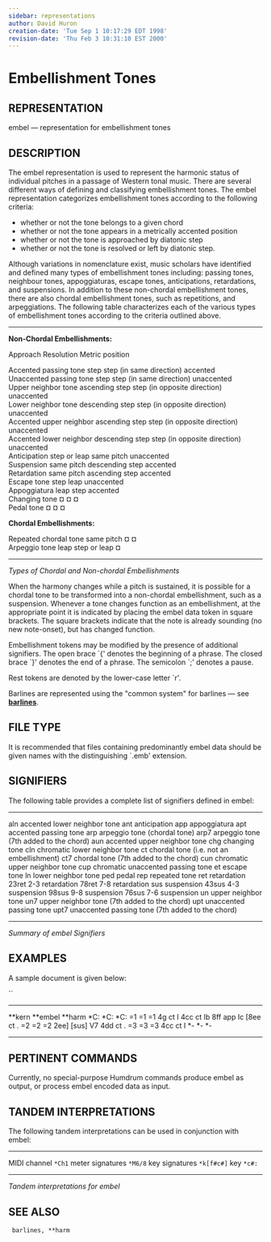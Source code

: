 ```yaml
---
sidebar: representations
author: David Huron
creation-date: 'Tue Sep 1 10:17:29 EDT 1998'
revision-date: 'Thu Feb 3 10:31:10 EST 2000'
---
```



Embellishment Tones
==============================================

## REPRESENTATION ##

<span class="rep">embel</span> &mdash; representation for embellishment tones

## DESCRIPTION ##

The <span class="rep">embel</span> representation is used to represent the harmonic
status of individual pitches in a passage of Western tonal music.
There are several different ways of defining and classifying
embellishment tones. The <span class="rep">embel</span> representation categorizes
embellishment tones according to the following criteria:

-   whether or not the tone belongs to a given chord
-   whether or not the tone appears in a metrically accented position
-   whether or not the tone is approached by diatonic step
-   whether or not the tone is resolved or left by diatonic step.

Although variations in nomenclature exist, music scholars have
identified and defined many types of embellishment tones including:
passing tones, neighbour tones, appoggiaturas, escape tones,
anticipations, retardations, and suspensions. In addition to these
non-chordal embellishment tones, there are also chordal embellishment
tones, such as repetitions, and arpeggiations. The following table
characterizes each of the various types of embellishment tones
according to the criteria outlined above.

--------------------------------- ----------------- ------------------------------ ----------------- --

**Non-Chordal Embellishments:**                                                                      

Approach          Resolution                     Metric position   

Accented passing tone             step              step (in same direction)       accented          
Unaccented passing tone           step              step (in same direction)       unaccented        
Upper neighbor tone               ascending step    step (in opposite direction)   unaccented        
Lower neighbor tone               descending step   step (in opposite direction)   unaccented        
Accented upper neighbor           ascending step    step (in opposite direction)   unaccented        
Accented lower neighbor           descending step   step (in opposite direction)   unaccented        
Anticipation                      step or leap      same pitch                     unaccented        
Suspension                        same pitch        descending step                accented          
Retardation                       same pitch        ascending step                 accented          
Escape tone                       step              leap                           unaccented        
Appoggiatura                      leap              step                           accented          
Changing tone                     ¤                 ¤                              ¤                 
Pedal tone                        ¤                 ¤                              ¤                 

**Chordal Embellishments:**                                                                          

Repeated chordal tone             same pitch        ¤                              ¤                 
Arpeggio tone                     leap              step or leap                   ¤                 

--------------------------------- ----------------- ------------------------------ ----------------- --

*Types of Chordal and Non-chordal Embellishments*

When the harmony changes while a pitch is sustained, it is possible
for a chordal tone to be transformed into a non-chordal embellishment,
such as a suspension. Whenever a tone changes function as an
embellishment, at the appropriate point it is indicated by placing the
<span class="rep">embel</span> data token in square brackets. The square brackets
indicate that the note is already sounding (no new note-onset), but
has changed function.

Embellishment tokens may be modified by the presence of additional
signifiers. The open brace \`{\' denotes the beginning of a phrase.
The closed brace \`}\' denotes the end of a phrase. The semicolon
\`;\' denotes a pause.

Rest tokens are denoted by the lower-case letter \`r\'.

Barlines are represented using the \"common system\" for barlines &mdash;
see [**barlines**](barlines.rep.html).

## FILE TYPE ##

It is recommended that files containing predominantly <span class="rep">embel</span> data
should be given names with the distinguishing \`.emb\' extension.

## SIGNIFIERS ##

The following table provides a complete list of signifiers defined in
<span class="rep">embel</span>:

------- --------------------------------------------------
aln     accented lower neighbor tone
ant     anticipation
app     appoggiatura
apt     accented passing tone
arp     arpeggio tone (chordal tone)
arp7    arpeggio tone (7th added to the chord)
aun     accented upper neighbor tone
chg     changing tone
cln     chromatic lower neighbor tone
ct      chordal tone (i.e. not an embellishment)
ct7     chordal tone (7th added to the chord)
cun     chromatic upper neighbor tone
cup     chromatic unaccented passing tone
et      escape tone
ln      lower neighbor tone
ped     pedal
rep     repeated tone
ret     retardation
23ret   2-3 retardation
78ret   7-8 retardation
sus     suspension
43sus   4-3 suspension
98sus   9-8 suspension
76sus   7-6 suspension
un      upper neighbor tone
un7     upper neighbor tone (7th added to the chord)
upt     unaccented passing tone
upt7    unaccented passing tone (7th added to the chord)
------- --------------------------------------------------

*Summary of <span class="rep">embel</span> Signifiers*

## EXAMPLES ##

A sample document is given below:

``

---------- ----------- ----------
\*\*kern   \*\*embel   \*\*harm
\*C:       \*C:        \*C:
=1         =1          =1
4g         ct          I
4cc        ct          Ib
8ff        app         Ic
\[8ee      ct          .
=2         =2          =2
2ee\]      \[sus\]     V7
4dd        ct          .
=3         =3          =3
4cc        ct          I
\*-        \*-         \*-
---------- ----------- ----------

## PERTINENT COMMANDS ##

Currently, no special-purpose Humdrum commands produce <span class="rep">embel</span>
as output, or process <span class="rep">embel</span> encoded data as input.

## TANDEM INTERPRETATIONS ##

The following tandem interpretations can be used in conjunction with
<span class="rep">embel</span>:

------------------ ------------
MIDI channel       `*Ch1`
meter signatures   `*M6/8`
key signatures     `*k[f#c#]`
key                `*c#:`
------------------ ------------

*Tandem interpretations for <span class="rep">embel</span>*

## SEE ALSO ##

` barlines, **harm`

